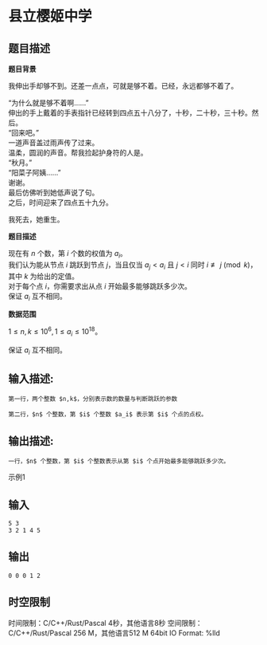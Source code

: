 # 县立樱姬中学

## 题目描述

**题目背景**

我伸出手却够不到。还差一点点，可就是够不着。已经，永远都够不着了。 

“为什么就是够不着啊……”  
伸出的手上戴着的手表指针已经转到四点五十八分了，十秒，二十秒，三十秒。然后。  
“回来吧。”  
一道声音盖过雨声传了过来。  
温柔，圆润的声音。帮我捡起护身符的人是。  
“秋月。”  
“阳菜子阿姨……”  
谢谢。  
最后仿佛听到她低声说了句。  
之后，时间迎来了四点五十九分。  


我死去，她重生。 

  


**题目描述**

现在有 $n$ 个数，第 $i$ 个数的权值为 $a_i$。  
我们认为能从节点 $i$ 跳跃到节点 $j$，当且仅当 $a_j<a_i$ 且 $j<i$ 同时 $i \not\equiv j \pmod k$，其中 $k$ 为给出的定值。  
对于每个点 $i$，你需要求出从点 $i$ 开始最多能够跳跃多少次。  
保证 $a_i$ 互不相同。 

  


**数据范围**

$1\leqslant n,k\leqslant 10^6,1\leqslant a_i\leqslant 10^{18}$。  
  
保证 $a_i$ 互不相同。  


## 输入描述:
    
    
    第一行，两个整数 $n,k$，分别表示数的数量与判断跳跃的参数  
      
    第二行，$n$ 个整数，第 $i$ 个整数 $a_i$ 表示第 $i$ 个点的点权。

## 输出描述:
    
    
    一行，$n$ 个整数，第 $i$ 个整数表示从第 $i$ 个点开始最多能够跳跃多少次。  
    

示例1 

## 输入
    
    
    5 3
    3 2 1 4 5

## 输出
    
    
    0 0 0 1 2


## 时空限制

时间限制：C/C++/Rust/Pascal 4秒，其他语言8秒
空间限制：C/C++/Rust/Pascal 256 M，其他语言512 M
64bit IO Format: %lld